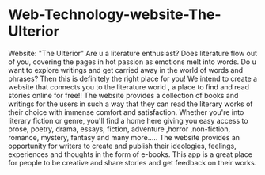 # Web-Technology-website-The-Ulterior
Website: "The Ulterior" 
Are u a literature enthusiast? Does literature flow out of you, covering the pages in hot passion as emotions melt into words. Do u want to explore writings and get carried away in the world of words and phrases? Then this is definitely the right place for you! 
We intend to create a website that connects you to the literature world , a place to find and read stories online for free!!
The website provides a collection of books and writings for the users in such a way that they can read the literary works of their choice with immense comfort and satisfaction. Whether you're into literary fiction or genre, you'll find a home here giving you easy access to prose, poetry, drama, essays, fiction, adventure ,horror ,non-fiction, romance, mystery, fantasy and many more…..
The website provides an opportunity for writers to create and publish their ideologies, feelings, experiences and thoughts in the form of e-books.
This app is a great place for people to be creative and share stories and get feedback on their works.
